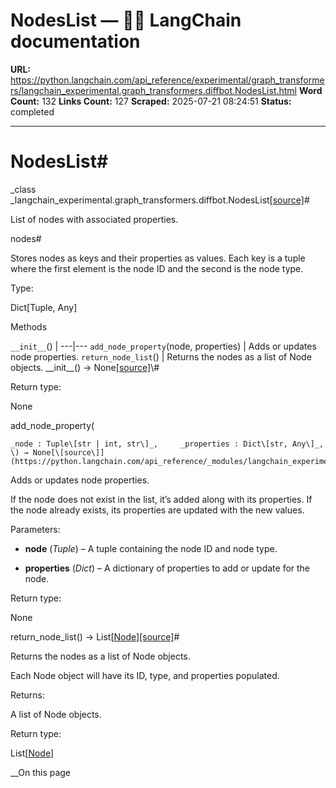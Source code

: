 # NodesList — 🦜🔗 LangChain  documentation

**URL:** https://python.langchain.com/api_reference/experimental/graph_transformers/langchain_experimental.graph_transformers.diffbot.NodesList.html
**Word Count:** 132
**Links Count:** 127
**Scraped:** 2025-07-21 08:24:51
**Status:** completed

---

# NodesList\#

_class _langchain\_experimental.graph\_transformers.diffbot.NodesList[\[source\]](https://python.langchain.com/api_reference/_modules/langchain_experimental/graph_transformers/diffbot.html#NodesList)\#     

List of nodes with associated properties.

nodes\#     

Stores nodes as keys and their properties as values. Each key is a tuple where the first element is the node ID and the second is the node type.

Type:     

Dict\[Tuple, Any\]

Methods

`__init__`\(\) |    ---|---   `add_node_property`\(node, properties\) | Adds or updates node properties.   `return_node_list`\(\) | Returns the nodes as a list of Node objects.      \_\_init\_\_\(\) → None[\[source\]](https://python.langchain.com/api_reference/_modules/langchain_experimental/graph_transformers/diffbot.html#NodesList.__init__)\#     

Return type:     

None

add\_node\_property\(

    _node : Tuple\[str | int, str\]_,     _properties : Dict\[str, Any\]_, \) → None[\[source\]](https://python.langchain.com/api_reference/_modules/langchain_experimental/graph_transformers/diffbot.html#NodesList.add_node_property)\#     

Adds or updates node properties.

If the node does not exist in the list, it’s added along with its properties. If the node already exists, its properties are updated with the new values.

Parameters:     

  * **node** \(_Tuple_\) – A tuple containing the node ID and node type.

  * **properties** \(_Dict_\) – A dictionary of properties to add or update for the node.

Return type:     

None

return\_node\_list\(\) → List\[[Node](https://python.langchain.com/api_reference/community/graphs/langchain_community.graphs.graph_document.Node.html#langchain_community.graphs.graph_document.Node "langchain_community.graphs.graph_document.Node")\][\[source\]](https://python.langchain.com/api_reference/_modules/langchain_experimental/graph_transformers/diffbot.html#NodesList.return_node_list)\#     

Returns the nodes as a list of Node objects.

Each Node object will have its ID, type, and properties populated.

Returns:     

A list of Node objects.

Return type:     

List\[[Node](https://python.langchain.com/api_reference/neo4j/graphs/langchain_neo4j.graphs.graph_document.Node.html#langchain_neo4j.graphs.graph_document.Node "langchain_neo4j.graphs.graph_document.Node")\]

__On this page